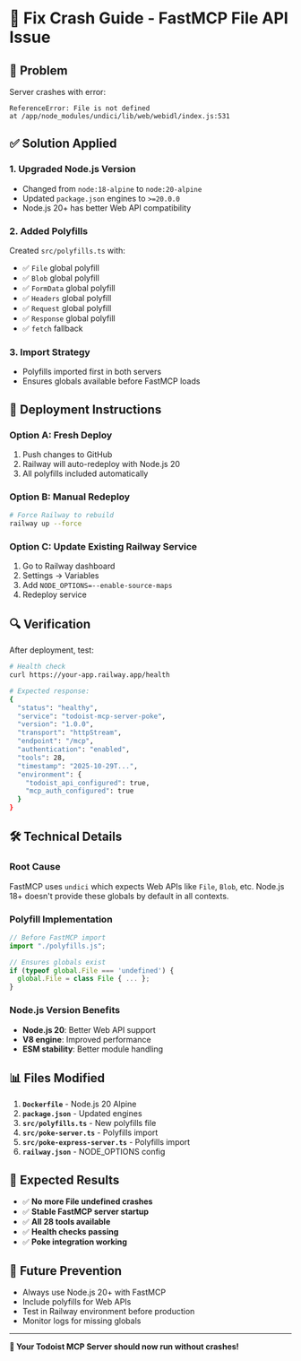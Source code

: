 # 🔧 Fix Crash Guide - FastMCP File API Issue

## 🐛 Problem
Server crashes with error:
```
ReferenceError: File is not defined
at /app/node_modules/undici/lib/web/webidl/index.js:531
```

## ✅ Solution Applied

### 1. **Upgraded Node.js Version**
- Changed from `node:18-alpine` to `node:20-alpine`
- Updated `package.json` engines to `>=20.0.0`
- Node.js 20+ has better Web API compatibility

### 2. **Added Polyfills**
Created `src/polyfills.ts` with:
- ✅ `File` global polyfill
- ✅ `Blob` global polyfill  
- ✅ `FormData` global polyfill
- ✅ `Headers` global polyfill
- ✅ `Request` global polyfill
- ✅ `Response` global polyfill
- ✅ `fetch` fallback

### 3. **Import Strategy**
- Polyfills imported first in both servers
- Ensures globals available before FastMCP loads

## 🚀 Deployment Instructions

### Option A: Fresh Deploy
1. Push changes to GitHub
2. Railway will auto-redeploy with Node.js 20
3. All polyfills included automatically

### Option B: Manual Redeploy
```bash
# Force Railway to rebuild
railway up --force
```

### Option C: Update Existing Railway Service
1. Go to Railway dashboard
2. Settings → Variables
3. Add `NODE_OPTIONS=--enable-source-maps`
4. Redeploy service

## 🔍 Verification

After deployment, test:

```bash
# Health check
curl https://your-app.railway.app/health

# Expected response:
{
  "status": "healthy",
  "service": "todoist-mcp-server-poke",
  "version": "1.0.0",
  "transport": "httpStream",
  "endpoint": "/mcp",
  "authentication": "enabled",
  "tools": 28,
  "timestamp": "2025-10-29T...",
  "environment": {
    "todoist_api_configured": true,
    "mcp_auth_configured": true
  }
}
```

## 🛠️ Technical Details

### Root Cause
FastMCP uses `undici` which expects Web APIs like `File`, `Blob`, etc.
Node.js 18+ doesn't provide these globals by default in all contexts.

### Polyfill Implementation
```typescript
// Before FastMCP import
import "./polyfills.js";

// Ensures globals exist
if (typeof global.File === 'undefined') {
  global.File = class File { ... };
}
```

### Node.js Version Benefits
- **Node.js 20**: Better Web API support
- **V8 engine**: Improved performance
- **ESM stability**: Better module handling

## 📊 Files Modified

1. **`Dockerfile`** - Node.js 20 Alpine
2. **`package.json`** - Updated engines
3. **`src/polyfills.ts`** - New polyfills file
4. **`src/poke-server.ts`** - Polyfills import
5. **`src/poke-express-server.ts`** - Polyfills import
6. **`railway.json`** - NODE_OPTIONS config

## 🎯 Expected Results

- ✅ **No more File undefined crashes**
- ✅ **Stable FastMCP server startup**
- ✅ **All 28 tools available**
- ✅ **Health checks passing**
- ✅ **Poke integration working**

## 🔮 Future Prevention

- Always use Node.js 20+ with FastMCP
- Include polyfills for Web APIs
- Test in Railway environment before production
- Monitor logs for missing globals

---

**🎉 Your Todoist MCP Server should now run without crashes!**
